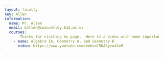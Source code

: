 ```yaml
---
layout: faculty
key: Allen
information:
  name: Mr. Allen
  email: ballen@swanvalley.k12.mi.us
  courses:
       Thanks for visiting my page.  Here is a video with some important info for my classes... there is also a 'welcome video 2' on my Schoology page, which would be good to go watch if you are visiting this page as a new student to the district
    - name: Algebra IA, Geometry A, and Geometry B
      video: https://www.youtube.com/embed/RKA5yzw4fwM

---
```


